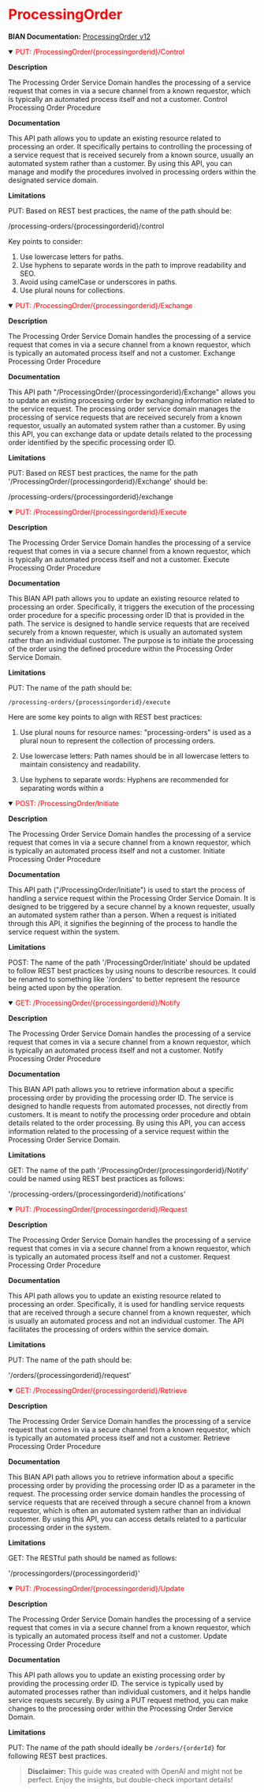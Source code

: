 <h1 style='color:red;'>ProcessingOrder</h1>

**BIAN Documentation:** [ProcessingOrder v12](https://app.swaggerhub.com/apis/BIAN-3/ProcessingOrder/12.0.0)

<details open>
  <summary><span style='color:red;'>PUT: /ProcessingOrder/{processingorderid}/Control</span></summary>

  **Description**

  The Processing Order Service Domain handles the processing of a service request that comes in via a secure channel from a known requestor, which is typically an automated process itself and not a customer. Control Processing Order Procedure

  **Documentation**

  This API path allows you to update an existing resource related to processing an order. It specifically pertains to controlling the processing of a service request that is received securely from a known source, usually an automated system rather than a customer. By using this API, you can manage and modify the procedures involved in processing orders within the designated service domain.

  **Limitations**

  PUT: Based on REST best practices, the name of the path should be:

/processing-orders/{processingorderid}/control

Key points to consider:
1. Use lowercase letters for paths.
2. Use hyphens to separate words in the path to improve readability and SEO.
3. Avoid using camelCase or underscores in paths.
4. Use plural nouns for collections.

</details>

<details open>
  <summary><span style='color:red;'>PUT: /ProcessingOrder/{processingorderid}/Exchange</span></summary>

  **Description**

  The Processing Order Service Domain handles the processing of a service request that comes in via a secure channel from a known requestor, which is typically an automated process itself and not a customer. Exchange Processing Order Procedure

  **Documentation**

  This API path "/ProcessingOrder/{processingorderid}/Exchange" allows you to update an existing processing order by exchanging information related to the service request. The processing order service domain manages the processing of service requests that are received securely from a known requestor, usually an automated system rather than a customer. By using this API, you can exchange data or update details related to the processing order identified by the specific processing order ID.

  **Limitations**

  PUT: Based on REST best practices, the name for the path '/ProcessingOrder/{processingorderid}/Exchange' should be:

/processing-orders/{processingorderid}/exchange

</details>

<details open>
  <summary><span style='color:red;'>PUT: /ProcessingOrder/{processingorderid}/Execute</span></summary>

  **Description**

  The Processing Order Service Domain handles the processing of a service request that comes in via a secure channel from a known requestor, which is typically an automated process itself and not a customer. Execute Processing Order Procedure

  **Documentation**

  This BIAN API path allows you to update an existing resource related to processing an order. Specifically, it triggers the execution of the processing order procedure for a specific processing order ID that is provided in the path. The service is designed to handle service requests that are received securely from a known requester, which is usually an automated system rather than an individual customer. The purpose is to initiate the processing of the order using the defined procedure within the Processing Order Service Domain.

  **Limitations**

  PUT: The name of the path should be:

```
/processing-orders/{processingorderid}/execute
```

Here are some key points to align with REST best practices:

1. Use plural nouns for resource names: "processing-orders" is used as a plural noun to represent the collection of processing orders.

2. Use lowercase letters: Path names should be in all lowercase letters to maintain consistency and readability.

3. Use hyphens to separate words: Hyphens are recommended for separating words within a

</details>

<details open>
  <summary><span style='color:red;'>POST: /ProcessingOrder/Initiate</span></summary>

  **Description**

  The Processing Order Service Domain handles the processing of a service request that comes in via a secure channel from a known requestor, which is typically an automated process itself and not a customer. Initiate Processing Order Procedure

  **Documentation**

  This API path ("/ProcessingOrder/Initiate") is used to start the process of handling a service request within the Processing Order Service Domain. It is designed to be triggered by a secure channel by a known requester, usually an automated system rather than a person. When a request is initiated through this API, it signifies the beginning of the process to handle the service request within the system.

  **Limitations**

  POST: The name of the path '/ProcessingOrder/Initiate' should be updated to follow REST best practices by using nouns to describe resources. It could be renamed to something like '/orders' to better represent the resource being acted upon by the operation.

</details>

<details open>
  <summary><span style='color:red;'>GET: /ProcessingOrder/{processingorderid}/Notify</span></summary>

  **Description**

  The Processing Order Service Domain handles the processing of a service request that comes in via a secure channel from a known requestor, which is typically an automated process itself and not a customer. Notify Processing Order Procedure

  **Documentation**

  This BIAN API path allows you to retrieve information about a specific processing order by providing the processing order ID. The service is designed to handle requests from automated processes, not directly from customers. It is meant to notify the processing order procedure and obtain details related to the order processing. By using this API, you can access information related to the processing of a service request within the Processing Order Service Domain.

  **Limitations**

  GET: The name of the path '/ProcessingOrder/{processingorderid}/Notify' could be named using REST best practices as follows: 

'/processing-orders/{processingorderid}/notifications'

</details>

<details open>
  <summary><span style='color:red;'>PUT: /ProcessingOrder/{processingorderid}/Request</span></summary>

  **Description**

  The Processing Order Service Domain handles the processing of a service request that comes in via a secure channel from a known requestor, which is typically an automated process itself and not a customer. Request Processing Order Procedure

  **Documentation**

  This API path allows you to update an existing resource related to processing an order. Specifically, it is used for handling service requests that are received through a secure channel from a known requester, which is usually an automated process and not an individual customer. The API facilitates the processing of orders within the service domain.

  **Limitations**

  PUT: The name of the path should be:

'/orders/{processingorderid}/request'

</details>

<details open>
  <summary><span style='color:red;'>GET: /ProcessingOrder/{processingorderid}/Retrieve</span></summary>

  **Description**

  The Processing Order Service Domain handles the processing of a service request that comes in via a secure channel from a known requestor, which is typically an automated process itself and not a customer. Retrieve Processing Order Procedure

  **Documentation**

  This BIAN API path allows you to retrieve information about a specific processing order by providing the processing order ID as a parameter in the request. The processing order service domain handles the processing of service requests that are received through a secure channel from a known requestor, which is often an automated system rather than an individual customer. By using this API, you can access details related to a particular processing order in the system.

  **Limitations**

  GET: The RESTful path should be named as follows: 

'/processingorders/{processingorderid}'

</details>

<details open>
  <summary><span style='color:red;'>PUT: /ProcessingOrder/{processingorderid}/Update</span></summary>

  **Description**

  The Processing Order Service Domain handles the processing of a service request that comes in via a secure channel from a known requestor, which is typically an automated process itself and not a customer. Update Processing Order Procedure

  **Documentation**

  This API path allows you to update an existing processing order by providing the processing order ID. The service is typically used by automated processes rather than individual customers, and it helps handle service requests securely. By using a PUT request method, you can make changes to the processing order within the Processing Order Service Domain.

  **Limitations**

  PUT: The name of the path should ideally be `/orders/{orderId}` for following REST best practices.

</details>

> **Disclaimer:** This guide was created with OpenAI and might not be perfect. Enjoy the insights, but double-check important details!
